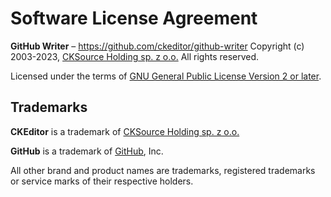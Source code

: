 # Software License Agreement

**GitHub Writer** – https://github.com/ckeditor/github-writer
Copyright (c) 2003-2023, [CKSource Holding sp. z o.o.](http://cksource.com) All rights reserved.

Licensed under the terms of [GNU General Public License Version 2 or later](http://www.gnu.org/licenses/gpl.html).

## Trademarks

**CKEditor** is a trademark of [CKSource Holding sp. z o.o.](http://cksource.com)

**GitHub** is a trademark of [GitHub](https://github.com/), Inc.

All other brand and product names are trademarks, registered trademarks or service marks of their respective holders.
